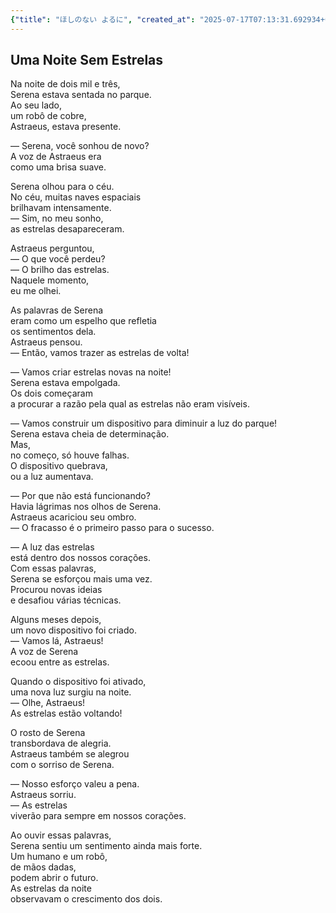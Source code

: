 ```yaml
---
{"title": "ほしのない よるに", "created_at": "2025-07-17T07:13:31.692934+09:00", "pattern_id": 4, "pattern_name": "ループ脱出型", "year": 2093}
---
```


## Uma Noite Sem Estrelas

Na noite de dois mil e três,  
Serena estava sentada no parque.  
Ao seu lado,  
um robô de cobre,  
Astraeus, estava presente.  

— Serena, você sonhou de novo?  
A voz de Astraeus era  
como uma brisa suave.  

Serena olhou para o céu.  
No céu, muitas naves espaciais  
brilhavam intensamente.  
— Sim, no meu sonho,  
as estrelas desapareceram.  

Astraeus perguntou,  
— O que você perdeu?  
— O brilho das estrelas.  
Naquele momento,  
eu me olhei.  

As palavras de Serena  
eram como um espelho que refletia  
os sentimentos dela.  
Astraeus pensou.  
— Então, vamos trazer as estrelas de volta!  

— Vamos criar estrelas novas na noite!  
Serena estava empolgada.  
Os dois começaram  
a procurar a razão pela qual as estrelas não eram visíveis.  

— Vamos construir um dispositivo para diminuir a luz do parque!  
Serena estava cheia de determinação.  
Mas,  
no começo, só houve falhas.  
O dispositivo quebrava,  
ou a luz aumentava.  

— Por que não está funcionando?  
Havia lágrimas nos olhos de Serena.  
Astraeus acariciou seu ombro.  
— O fracasso é o primeiro passo para o sucesso.  

— A luz das estrelas  
está dentro dos nossos corações.  
Com essas palavras,  
Serena se esforçou mais uma vez.  
Procurou novas ideias  
e desafiou várias técnicas.  

Alguns meses depois,  
um novo dispositivo foi criado.  
— Vamos lá, Astraeus!  
A voz de Serena  
ecoou entre as estrelas.  

Quando o dispositivo foi ativado,  
uma nova luz surgiu na noite.  
— Olhe, Astraeus!  
As estrelas estão voltando!  

O rosto de Serena  
transbordava de alegria.  
Astraeus também se alegrou  
com o sorriso de Serena.  

— Nosso esforço valeu a pena.  
Astraeus sorriu.  
— As estrelas  
viverão para sempre em nossos corações.  

Ao ouvir essas palavras,  
Serena sentiu um sentimento ainda mais forte.  
Um humano e um robô,  
de mãos dadas,  
podem abrir o futuro.  
As estrelas da noite  
observavam o crescimento dos dois.
